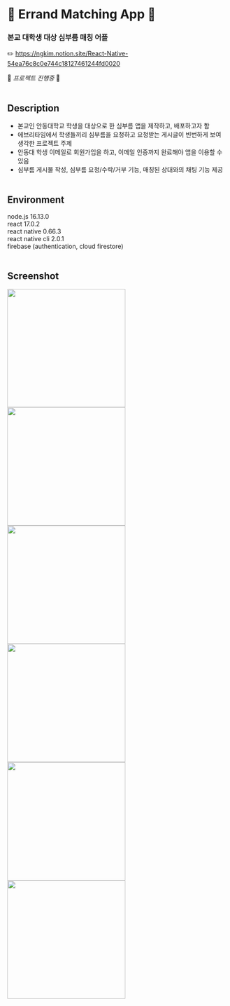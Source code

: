 # 🚀 Errand Matching App 🚀  
### 본교 대학생 대상 심부름 매칭 어플  
✏️ https://ngkim.notion.site/React-Native-54ea76c8c0e744c18127461244fd0020  

🚧 *프로젝트 진행중* 🚧  
&nbsp;

## Description
- 본교인 안동대학교 학생을 대상으로 한 심부름 앱을 제작하고, 배포하고자 함  
- 에브리타임에서 학생들끼리 심부름을 요청하고 요청받는 게시글이 빈번하게 보여 생각한 프로젝트 주제  
- 안동대 학생 이메일로 회원가입을 하고, 이메일 인증까지 완료해야 앱을 이용할 수 있음  
- 심부름 게시물 작성, 심부름 요청/수락/거부 기능, 매칭된 상대와의 채팅 기능 제공   
&nbsp;

## Environment
node.js 16.13.0  
react 17.0.2  
react native 0.66.3  
react native cli 2.0.1  
firebase (authentication, cloud firestore)  
&nbsp;

## Screenshot  
<div>
  <img width="270" src="https://user-images.githubusercontent.com/84227532/168519299-a69eb928-8d99-469e-ac4d-bd5e50de8652.png"/>
  <img width="270" src="https://user-images.githubusercontent.com/84227532/168519419-87724e10-a6b3-4309-b920-78843dea57d6.png"/>
  <img width="270" src="https://user-images.githubusercontent.com/84227532/168519624-883c7382-700c-4085-a321-f960b8ca244c.png"/>
</div>  
<div>
  <img width="270" src="https://user-images.githubusercontent.com/84227532/168520340-7c14de51-ab98-4394-8216-b28b59d0094f.png">
  <img width="270" src="https://user-images.githubusercontent.com/84227532/168520251-06b1d573-4015-46a4-b14e-68f28321b1d6.png">
  <img width="270" src="https://user-images.githubusercontent.com/84227532/168520437-401b62ac-2d09-487f-acde-1db5ffe69705.png">
</div>
